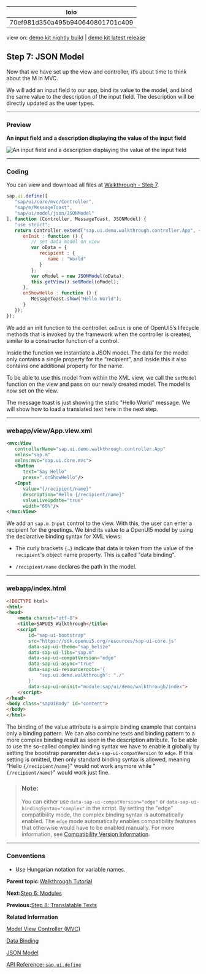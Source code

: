 <!-- loio70ef981d350a495b940640801701c409 -->

| loio |
| -----|
| 70ef981d350a495b940640801701c409 |

<div id="loio">

view on: [demo kit nightly build](https://sdk.openui5.org/nightly/#/topic/70ef981d350a495b940640801701c409) | [demo kit latest release](https://sdk.openui5.org/topic/70ef981d350a495b940640801701c409)</div>

## Step 7: JSON Model

Now that we have set up the view and controller, it’s about time to think about the M in MVC.

We will add an input field to our app, bind its value to the model, and bind the same value to the description of the input field. The description will be directly updated as the user types.

***

### Preview

  
  
**An input field and a description displaying the value of the input field**

![](images/loioe5a9bb4cb06b4d9c8b37914bf5cd2d13_HiRes.png "An input field and a description displaying the value of the input
					field")

***

### Coding

You can view and download all files at [Walkthrough - Step 7](https://sdk.openui5.org/entity/sap.m.tutorial.walkthrough/sample/sap.m.tutorial.walkthrough.07).

```js
sap.ui.define([
   "sap/ui/core/mvc/Controller",
   "sap/m/MessageToast",
   "sap/ui/model/json/JSONModel"
], function (Controller, MessageToast, JSONModel) {
   "use strict";
   return Controller.extend("sap.ui.demo.walkthrough.controller.App", {
      onInit : function () {
         // set data model on view
         var oData = {
            recipient : {
               name : "World"
            }
         };
         var oModel = new JSONModel(oData);
         this.getView().setModel(oModel);
      },
      onShowHello : function () {
         MessageToast.show("Hello World");
      }
   });
});

```

We add an init function to the controller. `onInit` is one of OpenUI5’s lifecycle methods that is invoked by the framework when the controller is created, similar to a constructor function of a control.

Inside the function we instantiate a JSON model. The data for the model only contains a single property for the “recipient”, and inside this it also contains one additional property for the name.

To be able to use this model from within the XML view, we call the `setModel` function on the view and pass on our newly created model. The model is now set on the view.

The message toast is just showing the static "Hello World" message. We will show how to load a translated text here in the next step.

***

### webapp/view/App.view.xml

```xml
<mvc:View
   controllerName="sap.ui.demo.walkthrough.controller.App"
   xmlns="sap.m"
   xmlns:mvc="sap.ui.core.mvc">
   <Button
      text="Say Hello"
      press=".onShowHello"/>
   <Input
      value="{/recipient/name}"
      description="Hello {/recipient/name}"
      valueLiveUpdate="true"
      width="60%"/>
</mvc:View>

```

We add an `sap.m.Input` control to the view. With this, the user can enter a recipient for the greetings. We bind its value to a OpenUI5 model by using the declarative binding syntax for XML views:

-   The curly brackets `{…}` indicate that data is taken from the value of the `recipient`'s object name property. This is called "data binding".

-   `/recipient/name` declares the path in the model.


***

### webapp/index.html

```html
<!DOCTYPE html>
<html>
<head>
	<meta charset="utf-8">
	<title>SAPUI5 Walkthrough</title>
	<script
		id="sap-ui-bootstrap"
		src="https://sdk.openui5.org/resources/sap-ui-core.js"
		data-sap-ui-theme="sap_belize"
		data-sap-ui-libs="sap.m"
		data-sap-ui-compatVersion="edge"
		data-sap-ui-async="true"
		data-sap-ui-resourceroots='{
			"sap.ui.demo.walkthrough": "./"
		}'
		data-sap-ui-oninit="module:sap/ui/demo/walkthrough/index">
	</script>
</head>
<body class="sapUiBody" id="content">
</body>
</html>
```

The binding of the value attribute is a simple binding example that contains only a binding pattern. We can also combine texts and binding pattern to a more complex binding result as seen in the description attribute. To be able to use the so-called complex binding syntax we have to enable it globally by setting the bootstrap parameter `data-sap-ui-compatVersion` to `edge`. If this setting is omitted, then only standard binding syntax is allowed, meaning "Hello `{/recipient/name}`" would not work anymore while "`{/recipient/name}`" would work just fine.

> ### Note:  
> You can either use `data-sap-ui-compatVersion="edge"` or `data-sap-ui-bindingSyntax="complex"` in the script. By setting the "edge" compatibility mode, the complex binding syntax is automatically enabled. The `edge` mode automatically enables compatibility features that otherwise would have to be enabled manually. For more information, see [Compatibility Version Information](Compatibility_Version_Information_9feb96d.md).

***

### Conventions

-   Use Hungarian notation for variable names.


**Parent topic:**[Walkthrough Tutorial](Walkthrough_Tutorial_3da5f4b.md "In this tutorial we will introduce you to all major development paradigms of OpenUI5.")

**Next:**[Step 6: Modules](Step_6_Modules_f665d0d.md "In OpenUI5, resources are often referred to as modules. In this step, we replace the alert from the last exercise with a proper Message Toast from the sap.m library. The required modules are enabled to be loaded asynchronously.")

**Previous:**[Step 8: Translatable Texts](Step_8_Translatable_Texts_df86bfb.md "In this step we move the texts of our UI to a separate resource file.")

**Related Information**  


[Model View Controller \(MVC\)](Model_View_Controller_MVC_91f2334.md "The Model View Controller (MVC) concept is used in OpenUI5 to separate the representation of information from the user interaction. This separation facilitates development and the changing of parts independently.")

[Data Binding](Data_Binding_68b9644.md "You use data binding to bind UI elements to data sources to keep the data in sync and allow data editing on the UI.")

[JSON Model](JSON_Model_96804e3.md#loio96804e3315ff440aa0a50fd290805116 "The JSON model can be used to bind controls to JavaScript object data, which is usually serialized in the JSON format.")

[API Reference: `sap.ui.define`](https://sdk.openui5.org/api/sap.ui/methods/sap.ui.define)

